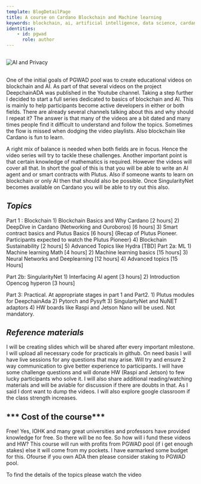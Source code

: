 ```yaml
---
template: BlogDetailPage
title: A course on Cardano Blockchain and Machine learning
keywords: blockchain, ai, artificial intelligence, data science, cardano, blockchain, SingularityNet
identities: 
    - id: pgwad
      role: author
---
```


##
![AI and Privacy](https://github.com/armada-alliance/assets/blob/gh-pages/ai_privacy.png?raw=true)

##
One of the initial goals of PGWAD pool was to create educational videos on blockchain and AI. As part of that several videos on the project DeepchainADA was published in the Youtube channel. Taking a step further I decided to start a full series dedicated to basics of blockchain and AI. This is mainly to help participants become active developers in either or both fields. There are already several channels talking about this and why should I repeat it? The answer is that many of the videos are a bit dated and many times people find it difficult to understand and follow the topics. Sometimes the flow is missed when dodging the video playlists. Also blockchain like Cardano is fun to learn. 

A right mix of balance is needed when both fields are in focus. Hence the video series will try to tackle these challenges. Another important point is that certain knowledge of mathematics is required. However the videos will cover all that. 
In short the goal of this is that you will be able to write an AI agent and or smart contracts with Plutus.
Also if someone wants to learn on blockchain or only AI then that should also be possible. Once SingularityNet becomes available on Cardano you will be able to try out this also.

## ***Topics***
Part 1 : Blockchain
	1) Blockchain Basics and Why Cardano [2 hours]
	2) DeepDive in Cardano (Networking and Ouroboros) [6 hours]
	3) Smart contract basics and Plutus Basics [6 hours] {Recap of Plutus Pioneer. Participants expected to watch the Plutus Pioneer} 
	4) Blockchain Sustainability [2 hours]
	5) Advanced Topics like Hydra [TBD]
Part 2a: ML
	1) Machine learning Math [4 hours]
	2) Machine learning basics [15 hours]
	3) Neural Networks and Deeplearning [12 hours]
	4) Advanced topics [15 Hours]

Part 2b: SingularityNet
	1) Interfacing AI agent [3 hours]
	2) Introduction Opencog hyperon [3 hours]
	
Part 3: Practical. At appropriate stages in part 1 and Part2.
	1) Plutus modules for DeepchainAda
	2) Pytorch and Pysyft
	3) SingulartyNet and NuNET adaptors
  4) HW boards like Raspi and Jetson Nano will be used. Not mandatory.

## ***Reference materials***
I will be creating slides which will be shared after every important milestone. I will upload all necessary code for practicals in github. 
On need basis I will have live sessions for any questions that may arise. Will try and ensure 2 way communication to give better experience to participants.
I will have some challenge questions and will donate HW (Raspi and Jetson) to few lucky participants who solve it. 
I will also share additional reading/watching materials and will be aviable for discussion if there are doubts in that. As I said I dont want to dump the videos.
I will also explore google classroom if the class strength increases. 

## *** Cost of the course***
Free! Yes, IOHK and many great universities and professors have provided knowledge for free. So there will be no fee. 
So how will i fund these videos and HW? This course will run with profits from PGWAD pool (if i get enough stakes) else it will come from my pockets. I have earmarked some budget for this.
Ofourse if you own ADA then please consider staking to PGWAD pool.



To find the details of the topics please watch the video 
<YoutubeVideo url="https://www.youtube.com/watch?v=jJoVFlZlI94" />

